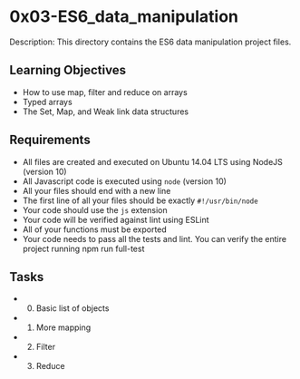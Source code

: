 # 0x03-ES6_data_manipulation
Description: This directory contains the ES6 data manipulation project files.

## Learning Objectives
* How to use map, filter and reduce on arrays
* Typed arrays
* The Set, Map, and Weak link data structures

## Requirements
* All files are created and executed on Ubuntu 14.04 LTS using NodeJS (version 10)
* All Javascript code is executed using `node` (version 10)
* All your files should end with a new line
* The first line of all your files should be exactly `#!/usr/bin/node`
* Your code should use the `js` extension
* Your code will be verified against lint using ESLint
* All of your functions must be exported
* Your code needs to pass all the tests and lint. You can verify the entire project running npm run  full-test

## Tasks
* 0. Basic list of objects
* 1. More mapping 
* 2. Filter 
* 3. Reduce
